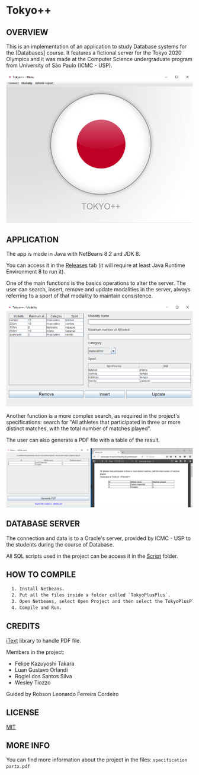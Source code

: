 # Tokyo++
OVERVIEW
--------------------------------------------------
This is an implementation of an application to study Database systems for the [Databases] course. It features a fictional server for the Tokyo 2020 Olympics and it was made at the Computer Science undergraduate program from University of São Paulo (ICMC - USP).

![Screenshot 1](img/menu.png)

APPLICATION
--------------------------------------------------
The app is made in Java with NetBeans 8.2 and JDK 8.

You can access it in the  [Releases](https://github.com/wesjrock/TokyoPlusPlus/releases) tab (it will require at least Java Runtime Environment 8 to run it).

One of the main functions is the basics operations to alter the server. The user can search, insert, remove and update modalities in the server, always referring to a sport of that modality to maintain consistence.

![Screenshot 2](img/modality.png)

Another function is a more complex search, as required in the project's specifications: search for "All athletes that participated in three or more distinct matches, with the total number of matches played".

The user can also generate a PDF file with a table of the result.

![Screenshot 2](img/pdfReport.png)

DATABASE SERVER
--------------------------------------------------

The connection and data is to a Oracle's server, provided by ICMC - USP to the students during the course of Database.

All SQL scripts used in the project can be access it in the [Script](script) folder.

HOW TO COMPILE
--------------------------------------------------
```bash
  1. Install Netbeans.
  2. Put all the files inside a folder called `TokyoPlusPlus`.
  3. Open Netbeans, select Open Project and then select the TokyoPlusPlus project.
  4. Compile and Run.
```

CREDITS
--------------------------------------------------
[iText](http://itextpdf.com/) library to handle PDF file.

Members in the project:
- Felipe Kazuyoshi Takara
- Luan Gustavo Orlandi
- Rogiel dos Santos Silva
- Wesley Tiozzo

Guided by Robson Leonardo Ferreira Cordeiro

LICENSE
--------------------------------------------------
[MIT](LICENSE)

MORE INFO
--------------------------------------------------

You can find more information about the project in the files:  `specification partx.pdf`
